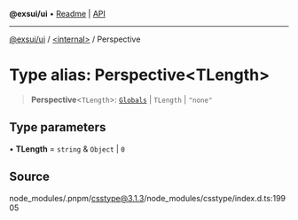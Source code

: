 **@exsui/ui** • [Readme](../../README.md) \| [API](../../globals.md)

***

[@exsui/ui](../../README.md) / [\<internal\>](../README.md) / Perspective

# Type alias: Perspective\<TLength\>

> **Perspective**\<`TLength`\>: [`Globals`](Globals.md) \| `TLength` \| `"none"`

## Type parameters

• **TLength** = `string` & `Object` \| `0`

## Source

node\_modules/.pnpm/csstype@3.1.3/node\_modules/csstype/index.d.ts:19905
